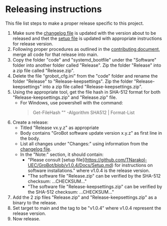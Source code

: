 # Releasing instructions
This file list steps to make a proper release specific to this project.

1. Make sure the [changelog file](/Docs/CHANGELOG.MD) is updated with the version about to be released and thet the [setup file](/Docs/Setup.md) is updated with appropriate instructions for release version.
2. Following proper procedures as outlined in the [contributing document](/Docs/CONTRIBUTING.md), merge all code for that release into main.
3. Copy the folder "code" and "systemd_bootfile" under the "Software" folder into another folder called "Release". Zip the folder "Release" into a zip file called "Release.zip".
4. Delete the file "grobot_cfg.ini" from the "code" folder and rename the folder "Release" to "Release-keepsettings". Zip the folder "Release-keepsettings" into a zip file called "Release-keepsettings.zip".
5. Using the appropriate tool, get the file hash in SHA-512 format for both "Release-keepsettings.zip" and "Release.zip" file.
   - For Windows, use powershell with the command:
     > Get-FileHash "<PATH>" -Algorithm SHA512 | Format-List
6. Create a release:
   * Titled "Release vx.y.z" as appropriate
   * Body contains "GroBot software update version x.y.z" as first line in the body.
   * List all changes under "Changes:" using information from the [changelog file](/Docs/CHANGELOG.MD).
   * In the "Note:" section, it should contain:
     - "Please consult \[setup file]\(https://github.com/TNarakol-UEC/GroBot/blob/v1.0.4/Docs/Setup.md) for instructions on software installations." where v1.0.4 is the release version.
     - "The software file "Release.zip" can be verified by the SHA-512 checksum: ...CHECKSUM..."
     - "The software file "Release-keepsettings.zip" can be verified by the SHA-512 checksum: ...CHECKSUM..."
7. Add the 2 zip files "Release.zip" and "Release-keepsettings.zip" as a binary to the release.
8. Set target to main and the tag to be "v1.0.4" where v1.0.4 represent the release version.
9. Now release.